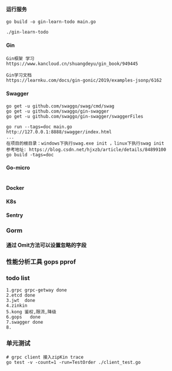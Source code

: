 #### 运行服务
```
go build -o gin-learn-todo main.go

./gin-learn-todo

```
####  Gin

```
Gin框架 学习
https://www.kancloud.cn/shuangdeyu/gin_book/949445

Gin学习文档
https://learnku.com/docs/gin-gonic/2019/examples-jsonp/6162

```
#### Swagger
```
go get -u github.com/swaggo/swag/cmd/swag
go get -u github.com/swaggo/gin-swagger
go get -u github.com/swaggo/gin-swagger/swaggerFiles

go run --tags=doc main.go
http://127.0.0.1:8888/swagger/index.html
...
在项目的根目录：windows下执行swag.exe init ，linux下执行swag init
参考地址: https://blog.csdn.net/hjxzb/article/details/84899100
go build -tags=doc
```
#### Go-micro
```
```
#### Docker

#### K8s

#### Sentry

### Gorm

####  通过 Omit方法可以设置忽略的字段

### 性能分析工具 gops pprof

### todo list
```
1.grpc grpc-getway done
2.etcd done
3.jwt  done
4.zinkin
5.kong 鉴权,限流,降级
6.gops   done
7.swagger done
8.
```

### 单元测试
```
# grpc client 接入zipKin trace
go test -v -count=1 -run=TestOrder ./client_test.go

```
